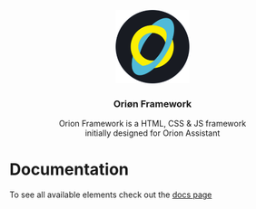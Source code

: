 <p align="center">
  <a href="https://botpanzer.github.io/Orion-Framework/">
    <img src="https://github.com/BOTPanzer/Orion-Framework/blob/main/Data/Images/logo.png" width="130">
  </a>
</p>

<h3 align="center">Oriøn Framework</h3>

<p align="center">
  Orion Framework is a HTML, CSS & JS framework<br>
  initially designed for Orion Assistant
</p>


# Documentation
To see all available elements check out the [docs page](https://botpanzer.github.io/Orion-Framework/)

